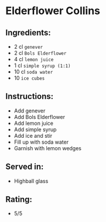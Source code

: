 # Elderflower Collins

## Ingredients:
- 2 cl `genever`
- 2 cl `Bols Elderflower`
- 4 cl `lemon juice`
- 1 cl `simple syrup (1:1)`
- 10 cl `soda water`
- 10 `ice cubes`

## Instructions:
- Add genever
- Add Bols Elderflower
- Add lemon juice
- Add simple syrup
- Add ice and stir
- Fill up with soda water
- Garnish with lemon wedges

## Served in:
- Highball glass

## Rating:
- 5/5
